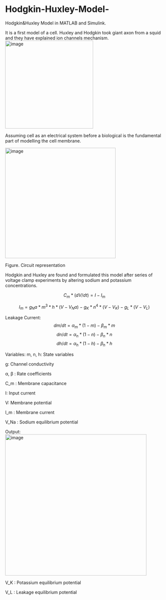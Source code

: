 # Hodgkin-Huxley-Model-
Hodgkin&amp;Huxley Model in MATLAB and Simulink.

It is a first model of a cell. Huxley and Hodgkin took giant axon from a squid and they have explained ion channels mechanism.
<img width="282" alt="image" src="https://github.com/KanNudimmud/Hodgkin-Huxley-Model-/assets/75501882/43afdc49-e4a2-4c93-a5c7-7e6db20d2691">

Assuming cell as an electrical system before a biological is the fundamental part of modelling the cell membrane.

<img width="354" alt="image" src="https://github.com/KanNudimmud/Hodgkin-Huxley-Model-/assets/75501882/5535f66b-a4c1-4dd2-8108-b8ddc0cea100">

Figure. Circuit representation

Hodgkin and Huxley are found and formulated this model after series of voltage clamp experiments by altering sodium and potassium concentrations.

$$\ C_m * (dV/dt) = I - I_m $$

$$\ I_m = g_Na * m^3 * h * (V - V_Na) - g_K * n^4 * (V - V_K) - g_L * (V - V_L) $$

Leakage Current:
$$\ dm/dt = α_m * (1 - m) - β_m * m $$
$$\ dn/dt = α_n * (1 - n) - β_n * n $$
$$\ dh/dt = α_h * (1 - h) - β_h * h $$

Variables:
m, n, h: State variables

g: Channel conductivity

α, β : Rate coefficients

C_m : Membrane capacitance

I: Input current

V: Membrane potential

I_m : Membrane current

V_Na : Sodium equilibrium potential


Output: 
<img width="453" alt="image" src="https://github.com/KanNudimmud/Hodgkin-Huxley-Model-/assets/75501882/2d50e813-8c7f-4ec0-88a9-e6ebadcb3db9">



V_K : Potassium equilibrium potential

V_L : Leakage equilibrium potential

